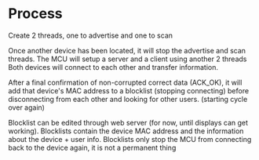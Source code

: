 
# Process

Create 2 threads, one to advertise and one to scan  

Once another device has been located, it will stop the advertise and scan threads.
The MCU will setup a server and a client using another 2 threads
Both devices will connect to each other and transfer information. 

After a final confirmation of non-corrupted correct data (ACK_OK), 
it will add that device's MAC address to a blocklist (stopping connecting)
before disconnecting from each other and looking for other users. (starting cycle over again)

Blocklist can be edited through web server (for now, until displays can get working).
Blocklists contain the device MAC address and the information about the device + user info.
Blocklists only stop the MCU from connecting back to the device again, it is not a permanent thing